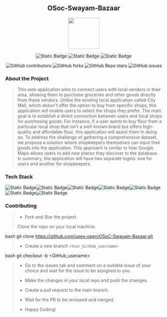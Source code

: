 <div align='center'>

## OSoc-Swayam-Bazaar

<img src='https://github.com/upes-open/Git-WorkShop/assets/101355193/b9315c8e-5aaa-438e-ab5a-48b25571dc90' width=100>

![Static Badge](https://img.shields.io/badge/Discord-202020?logo=discord&logoColor=%235865F2&link=http%3A%2F%2Fdiscord.gg%2F2rnWsvkX) ![Static Badge](https://img.shields.io/badge/Twitter-202020?logo=twitter&logoColor=%231DA1F2&link=https%3A%2F%2Ftwitter.com%2FUpesOpen) ![Static Badge](https://img.shields.io/badge/Instagram-202020?logo=instagram&logoColor=%23E4405F&link=https%3A%2F%2Fwww.instagram.com%2Fupesopen_%2F)



![GitHub contributors](https://img.shields.io/github/contributors/upes-open/OSoc-Swayam-Bazaar)
![GitHub forks](https://img.shields.io/github/forks/upes-open/OSoc-Swayam-Bazaar)
![GitHub Repo stars](https://img.shields.io/github/stars/upes-open/OSoc-Swayam-Bazaar)
![GitHub issues](https://img.shields.io/github/issues/upes-open/OSoc-Swayam-Bazaar)


</div>

### About the Project
> This web application aims to connect users with local vendors in their area, allowing them to purchase groceries and other goods directly from these vendors. Unlike the existing local application called City Mall, which doesn't offer the option to buy from specific shops, this application will enable users to select the shops they prefer. The main goal is to establish a direct connection between users and local shops for purchasing goods. For instance, if a user wants to buy flour from a particular local shop that isn't a well-known brand but offers high-quality and affordable flour, this application will assist them in doing so. To address the challenge of gathering a comprehensive dataset, we propose a solution where shopkeepers themselves can input their goods into the application. This approach is similar to how Google Maps allows users to add new places they discover to the database. In summary, the application will have two separate logins: one for users and another for shopkeepers.

### Tech Stack

![Static Badge](https://img.shields.io/badge/NodeJS-101010?logo=nodedotjs&logoColor=%23339933)![Static Badge](https://img.shields.io/badge/MongoDB-101010?logo=mongodb&logoColor=%2347A248)![Static Badge](https://img.shields.io/badge/ReactJS-101010?logo=react&logoColor=%2361DAFB)![Static Badge](https://img.shields.io/badge/HTML-101010?logo=html5&logoColor=%23E34F26)![Static Badge](https://img.shields.io/badge/JavaScript-101010?logo=javascript&logoColor=%23F7DF1E)![Static Badge](https://img.shields.io/badge/Docker-101010?logo=docker&logoColor=%232496ED)![Static Badge](https://img.shields.io/badge/CSS-202020?logo=css3&logoColor=%231572B6)


### Contributing

> * Fork and Star the project.
>
> Clone the repo on your local machine.
>
bash
git clone https://github.com/upes-open/OSoC-Swayam-Bazaar.git

>
> * Create a new branch `<Your_GitHub_username>`
>
bash
git checkout -b <GitHub_usename>

>
> * Go to the issues tab and comment on a suitable issue of your choice and wait for the issue to be assigned to you.
>
> * Make the changes in your local repo and push the changes.
>
> * Create a pull request to the main branch.
>
> * Wait for the PR to be reviewed and merged.
>
> * Happy Coding!

